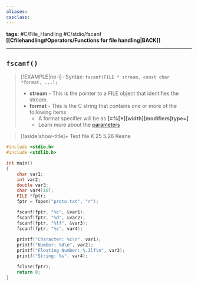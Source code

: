 ```yaml
---
aliases:
cssclass: 
---
```

**tags:** #C/File_Handling #C/stdio/fscanf 
**[[Cfilehandling#Operators/Functions for file handling|BACK]]**

---
## `fscanf()`
>[!EXAMPLE|no-i]- Syntax: `fscanf(FILE * stream, const char *format, ...);`
>- **stream** - This is the pointer to a FILE object that identifies the stream.
>- **format** - This is the C string that contains one or more of the following items
>	- A format specifier will be as **[=%[*][width][modifiers]type=]**
>	- Learn more about the [parameters](https://www.tutorialspoint.com/c_standard_library/c_function_fscanf.htm#:~:text=format%2C%20...\)-,Parameters,-stream%20%E2%88%92%20This%20is)

>[!aside|show-title]+ Text file
> K
> 25
> 5.26
> Keane

```C
#include <stdio.h>
#include <stdlib.h>

int main()
{
    char var1;
    int var2;
    double var3;
    char var4[10];
    FILE *fptr;
	fptr = fopen("proto.txt", "r");

    fscanf(fptr, "%c", &var1);
    fscanf(fptr, "%d", &var2);
    fscanf(fptr, "%lf", &var3);
    fscanf(fptr, "%s", var4);
    
    printf("Character: %c\n", var1);
    printf("Number: %d\n", var2);
    printf("Floating Number: %.3lf\n", var3);
    printf("String: %s", var4);

    fclose(fptr);
    return 0;
}
```
